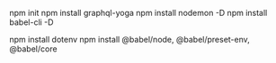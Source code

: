 npm init
npm install graphql-yoga
npm install nodemon -D
npm install babel-cli -D

npm install dotenv
npm install @babel/node, @babel/preset-env, @babel/core
